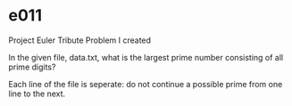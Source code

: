 # e011
Project Euler Tribute Problem I created

In the given file, data.txt, what is the largest prime number consisting of all prime digits?

Each line of the file is seperate: do not continue a possible prime from one line to the next.

